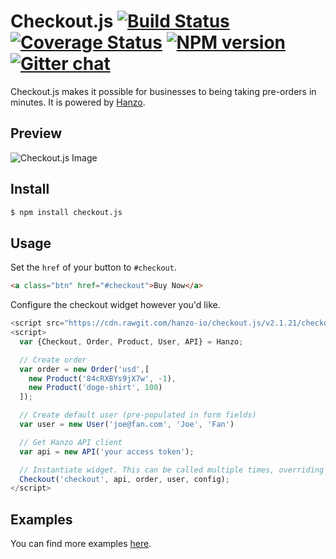 # Checkout.js  [![Build Status][travis-image]][travis-url] [![Coverage Status][coveralls-image]][coveralls-url] [![NPM version][npm-image]][npm-url]  [![Gitter chat][gitter-image]][gitter-url]
Checkout.js makes it possible for businesses to being taking pre-orders in
minutes. It is powered by [Hanzo][hanzo].

## Preview
![Checkout.js Image][checkout-image]

## Install
```bash
$ npm install checkout.js
```

## Usage
Set the `href` of your button to `#checkout`.

```html
<a class="btn" href="#checkout">Buy Now</a>
```

Configure the checkout widget however you'd like.

```javascript
<script src="https://cdn.rawgit.com/hanzo-io/checkout.js/v2.1.21/checkout.min.js"></script>
<script>
  var {Checkout, Order, Product, User, API} = Hanzo;

  // Create order
  var order = new Order('usd',[
    new Product('84cRXBYs9jX7w', -1),
    new Product('doge-shirt', 100)
  ]);

  // Create default user (pre-populated in form fields)
  var user = new User('joe@fan.com', 'Joe', 'Fan')

  // Get Hanzo API client
  var api = new API('your access token');

  // Instantiate widget. This can be called multiple times, overriding order in widget.
  Checkout('checkout', api, order, user, config);
</script>
```

## Examples
You can find more examples [here][examples].

[checkout-image]:  https://cdn.rawgit.com/hanzo-io/checkout.js/v2.1.21/examples/basic/basic_screenshot.png
[checkout.js]:     https://cdn.rawgit.com/hanzo-io/checkout.js/v2.1.21/checkout.min.js
[hanzo]:           https://hanzo.io
[examples]:        https://github.com/hanzo-io/checkout.js/tree/master/examples

[coveralls-image]: https://img.shields.io/coveralls/hanzo-io/checkout.js.svg
[coveralls-url]:   https://coveralls.io/r/hanzo-io/checkout.js/
[downloads-image]: https://img.shields.io/npm/dm/checkout.js.svg
[downloads-url]:   http://badge.fury.io/js/checkout.js
[gitter-image]:    https://img.shields.io/badge/gitter-join_chat-brightgreen.svg
[gitter-url]:      https://gitter.im/hanzo-io/chat
[npm-image]:       https://img.shields.io/npm/v/checkout.js.svg
[npm-url]:         https://www.npmjs.com/package/checkout.js
[travis-image]:    https://img.shields.io/travis/hanzo-io/checkout.js.svg
[travis-url]:      https://travis-ci.org/hanzo-io/checkout.js
